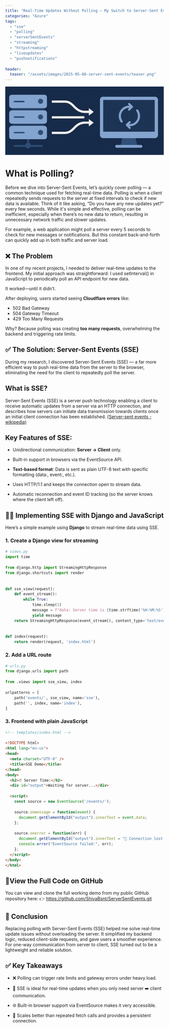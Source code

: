 ```yaml
---
title: "Real-Time Updates Without Polling – My Switch to Server-Sent Events"
categories: "Azure"
tags:
  - "sse"
  - "polling"
  - "serverSentEvents"
  - "streaming"
  - "httpstreaming"
  - "liveupdates"
  - "pushnotifications"

header:
  teaser: "/assets/images/2025-05-08-server-sent-events/teaser.png"
---
```


![Cover Page](/assets/images/2025-05-08-server-sent-events/cover.png)

# What is Polling?
Before we dive into Server-Sent Events, let’s quickly cover polling — a common technique used for fetching real-time data.
Polling is when a client repeatedly sends requests to the server at fixed intervals to check if new data is available. Think of it like asking, “Do you have any new updates yet?” every few seconds. While it's simple and effective, polling can be inefficient, especially when there’s no new data to return, resulting in unnecessary network traffic and slower updates.

For example, a web application might poll a server every 5 seconds to check for new messages or notifications. But this constant back-and-forth can quickly add up in both traffic and server load.

## ❌ The Problem
In one of my recent projects, I needed to deliver real-time updates to the frontend. My initial approach was straightforward: I used setInterval() in JavaScript to periodically poll an API endpoint for new data.

It worked—until it didn’t.

After deploying, users started seeing **Cloudflare errors** like:

- 502 Bad Gateway
- 504 Gateway Timeout
- 429 Too Many Requests

Why? Because polling was creating **too many requests**, overwhelming the backend and triggering rate limits.

## ✅ The Solution: Server-Sent Events (SSE)
During my research, I discovered Server-Sent Events (SSE) — a far more efficient way to push real-time data from the server to the browser, eliminating the need for the client to repeatedly poll the server.
## What is SSE?

Server-Sent Events (SSE) is a server push technology enabling a client to receive automatic updates from a server via an HTTP connection, and describes how servers can initiate data transmission towards clients once an initial client connection has been established. [(Server-sent events - wikipedia)](https://en.wikipedia.org/wiki/Server-sent_events)

## Key Features of SSE:

- Unidirectional communication: **Server → Client** only.

- Built-in support in browsers via the EventSource API.

- **Text-based format**: Data is sent as plain UTF-8 text with specific formatting (data:, event:, etc.).

- Uses HTTP/1.1 and keeps the connection open to stream data.

- Automatic reconnection and event ID tracking (so the server knows where the client left off).

## 👨‍💻 Implementing SSE with Django and JavaScript

Here’s a simple example using **Django** to stream real-time data using SSE.

### 1. Create a Django view for streaming

```python
# views.py
import time

from django.http import StreamingHttpResponse
from django.shortcuts import render


def sse_view(request):
    def event_stream():
        while True:
            time.sleep(1)
            message = f"data: Server time is {time.strftime('%H:%M:%S')}\n\n"
            yield message
    return StreamingHttpResponse(event_stream(), content_type='text/event-stream')


def index(request):
    return render(request, 'index.html')
 ```
### 2. Add a URL route
```python
# urls.py
from django.urls import path

from .views import sse_view, index

urlpatterns = [
    path('events/', sse_view, name='sse'),
    path('', index, name='index'),
]
```
### 3. Frontend with plain JavaScript
```html
<!-- templates/index.html -->

<!DOCTYPE html>
<html lang="en-us">
<head>
  <meta charset="UTF-8" />
  <title>SSE Demo</title>
</head>
<body>
  <h2>⏱ Server Time:</h2>
  <div id="output">Waiting for server...</div>

  <script>
    const source = new EventSource('/events/');

    source.onmessage = function(event) {
      document.getElementById("output").innerText = event.data;
    };

    source.onerror = function(err) {
      document.getElementById("output").innerText = "🔴 Connection lost.";
      console.error("EventSource failed:", err);
    };
  </script>
</body>
</html>
```
## 🔗View the Full Code on GitHub
You can view and clone the full working demo from my public GitHub repository here:
👉 https://github.com/ShivaBsnt/ServerSentEvents.git

## 🧠 Conclusion
Replacing polling with Server-Sent Events (SSE) helped me solve real-time update issues without overloading the server. It simplified my backend logic, reduced client-side requests, and gave users a smoother experience. For one-way communication from server to client, SSE turned out to be a lightweight and reliable solution.

## ✅ Key Takeaways
- ❌ Polling can trigger rate limits and gateway errors under heavy load.

- 🔄 SSE is ideal for real-time updates when you only need server ➡️ client communication.

- 🌐 Built-in browser support via EventSource makes it very accessible.

- 🚀 Scales better than repeated fetch calls and provides a persistent connection.

